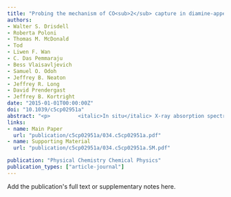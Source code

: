 ```yaml
---
title: "Probing the mechanism of CO<sub>2</sub> capture in diamine-appended metal–organic frameworks using measured and simulated X-ray spectroscopy"
authors:
- Walter S. Drisdell
- Roberta Poloni
- Thomas M. McDonald
- Tod
- Liwen F. Wan
- C. Das Pemmaraju
- Bess Vlaisavljevich
- Samuel O. Odoh
- Jeffrey B. Neaton
- Jeffrey R. Long
- David Prendergast
- Jeffrey B. Kortright
date: "2015-01-01T00:00:00Z"
doi: "10.1039/c5cp02951a"
abstract: "<p>         <italic>In situ</italic> X-ray absorption spectroscopy, coupled with DFT calculations, uncovers the details of the novel mechanism for CO<sub>2</sub> adsorption in diamine-appended metal–organic frameworks.</p>"
links:
- name: Main Paper
  url: "publication/c5cp02951a/034.c5cp02951a.pdf" 
- name: Supporting Material
  url: "publication/c5cp02951a/034.c5cp02951a.SM.pdf" 

publication: "Physical Chemistry Chemical Physics"
publication_types: ["article-journal"]
---
```


Add the publication's full text or supplementary notes here.
